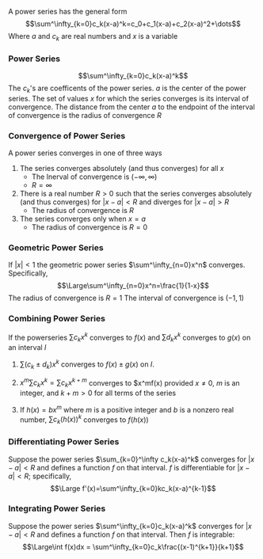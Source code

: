 A power series has the general form
$$\sum^\infty_{k=0}c_k(x-a)^k=c_0+c_1(x-a)+c_2(x-a)^2+\dots$$
Where $a$ and $c_k$ are real numbers and $x$ is a variable

### Power Series
$$\sum^\infty_{k=0}c_k(x-a)^k$$
The $c_k$'s are coefficents of the power series.
$a$ is the center of the power series.
The set of values $x$ for which the series converges is its interval of convergence. 
The distance from the center $a$ to the endpoint of the interval of convergence is the radius of convergence $R$ 

### Convergence of Power Series
A power series converges in one of three ways

1) The series converges absolutely (and thus converges) for all $x$
	- The Inerval of convergence is $(-\infty,\infty)$
	- $R = \infty$
2) There is a real number $R > 0$ such that the series converges absolutely (and thus converges) for $|x-a| < R$ and diverges for $|x-a|>R$
	- The radius of convergence is $R$ 
3) The series converges only when $x = a$
	- The radius of convergence is $R=0$

### Geometric Power Series
If $|x| < 1$ the geometric power series $\sum^\infty_{n=0}x^n$ converges. Specifically,
$$\Large\sum^\infty_{n=0}x^n=\frac{1}{1-x}$$
The radius of convergence is $R=1$
The interval of convergence is $(-1,1)$ 

### Combining Power Series
If the powerseries $\sum c_kx^k$ converges to $f(x)$ and $\sum d_kx^k$ converges to $g(x)$ on an interval $I$  

1) $\sum (c_k\pm d_k)x^k$ converges to $f(x)\pm g(x)$ on $I$.

2) $x^m\sum c_kx^k=\sum c_kx^{k+m}$ converges to $x^mf(x) provided $x\neq 0$, $m$ is an integer, and $k+m>0$ for all terms of the series

3) If $h(x) = bx^m$ where $m$ is a positive integer and $b$ is a nonzero real number, $\sum c_k(h(x))^k$ converges to $f(h(x))$

### Differentiating Power Series
Suppose the power series $\sum_{k=0}^\infty c_k(x-a)^k$ converges for $|x-a|<R$ and defines a function $f$ on that interval. $f$ is differentiable for $|x-a|<R$; specifically,
$$\Large f'(x)=\sum^\infty_{k=0}kc_k(x-a)^{k-1}$$

### Integrating Power Series
Suppose the power series $\sum^\infty_{k=0}c_k(x-a)^k$ converges for $|x-a|<R$ and defines a function $f$ on that interval. Then $f$ is integrable:
$$\Large\int f(x)dx = \sum^\infty_{k=0}c_k\frac{(x-1)^{k+1}}{k+1}$$

